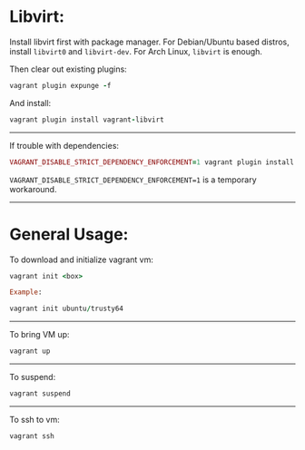 # **Libvirt:**

Install libvirt first with package manager. For Debian/Ubuntu based distros, install `libvirt0` and `libvirt-dev`. For Arch Linux, `libvirt` is enough.

Then clear out existing plugins:

```ruby
vagrant plugin expunge -f
```

And install:

```ruby
vagrant plugin install vagrant-libvirt
```

------

If trouble with dependencies:

```ruby
VAGRANT_DISABLE_STRICT_DEPENDENCY_ENFORCEMENT=1 vagrant plugin install vagrant-vbguest vagrant-share
```

`VAGRANT_DISABLE_STRICT_DEPENDENCY_ENFORCEMENT=1` is a temporary workaround.

------
# **General Usage:**

To download and initialize vagrant vm:

```ruby
vagrant init <box>

Example:

vagrant init ubuntu/trusty64
```

------

To bring VM up:

```ruby
vagrant up
```

------

To suspend:

```ruby
vagrant suspend
```

------

To ssh to vm:

```ruby
vagrant ssh
```
